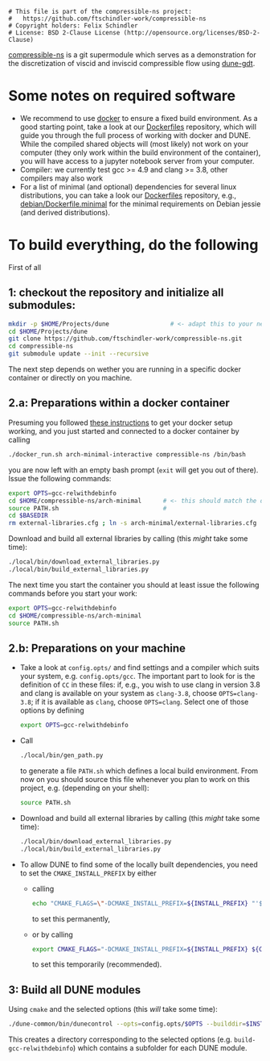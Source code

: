 ```
# This file is part of the compressible-ns project:
#   https://github.com/ftschindler-work/compressible-ns
# Copyright holders: Felix Schindler
# License: BSD 2-Clause License (http://opensource.org/licenses/BSD-2-Clause)
```

[compressible-ns](https://github.com/ftschindler-work/compressible-ns)
is a git supermodule which serves as a demonstration for the discretization of
viscid and inviscid compressible flow using [dune-gdt](https://github.com/dune-community/dune-gdt).


# Some notes on required software

* We recommend to use [docker](https://www.docker.com/) to ensure a fixed build environment.
  As a good starting point, take a look at our [Dockerfiles](https://github.com/dune-community/Dockerfiles) repository, which will guide you through the full process of working with docker and DUNE.
  While the compiled shared objects will (most likely) not work on your computer (they only work within the build environment of the container), you will have access to a jupyter notebook server from your computer.
* Compiler: we currently test gcc >= 4.9 and clang >= 3.8, other compilers may also work
* For a list of minimal (and optional) dependencies for several linux distributions, you can take a look our
  [Dockerfiles](https://github.com/dune-community/Dockerfiles) repository, e.g.,
  [debian/Dockerfile.minimal](https://github.com/dune-community/Dockerfiles/blob/master/debian/Dockerfile.minimal)
  for the minimal requirements on Debian jessie (and derived distributions).


# To build everything, do the following

First of all

## 1: checkout the repository and initialize all submodules:

```bash
mkdir -p $HOME/Projects/dune                 # <- adapt this to your needs
cd $HOME/Projects/dune
git clone https://github.com/ftschindler-work/compressible-ns.git
cd compressible-ns
git submodule update --init --recursive
```

The next step depends on wether you are running in a specific docker container or directly on you machine.

## 2.a: Preparations within a docker container

Presuming you followed [these instructions](https://github.com/dune-community/Dockerfiles/blob/master/README.md) to get your docker setup working, and you just started and connected to a docker container by calling

```bash
./docker_run.sh arch-minimal-interactive compressible-ns /bin/bash
```

you are now left with an empty bash prompt (`exit` will get you out of there).
Issue the following commands:

```bash
export OPTS=gcc-relwithdebinfo
cd $HOME/compressible-ns/arch-minimal      # <- this should match the docker container
source PATH.sh                             #                           you are running
cd $BASEDIR
rm external-libraries.cfg ; ln -s arch-minimal/external-libraries.cfg . # <- this also
```

Download and build all external libraries by calling (this _might_ take some time):

```bash
./local/bin/download_external_libraries.py
./local/bin/build_external_libraries.py
```

The next time you start the container you should at least issue the following commands before you start your work:

```bash
export OPTS=gcc-relwithdebinfo
cd $HOME/compressible-ns/arch-minimal
source PATH.sh
```

## 2.b: Preparations on your machine

* Take a look at `config.opts/` and find settings and a compiler which suits your system, e.g. `config.opts/gcc`.
  The important part to look for is the definition of `CC` in these files: if, e.g., you wish to use clang in version 3.8 and clang is available on your system as `clang-3.8`, choose `OPTS=clang-3.8`; if it is available as `clang`, choose `OPTS=clang`.
  Select one of those options by defining

  ```bash
  export OPTS=gcc-relwithdebinfo
  ```

* Call

  ```bash
  ./local/bin/gen_path.py
  ```

  to generate a file `PATH.sh` which defines a local build environment. From now on you should source this file
  whenever you plan to work on this project, e.g. (depending on your shell):

  ```bash
  source PATH.sh
  ```

* Download and build all external libraries by calling (this _might_ take some time):

  ```bash
  ./local/bin/download_external_libraries.py
  ./local/bin/build_external_libraries.py
  ```

* To allow DUNE to find some of the locally built dependencies, you need to set the `CMAKE_INSTALL_PREFIX` by either

  - calling

    ```bash
    echo "CMAKE_FLAGS=\"-DCMAKE_INSTALL_PREFIX=${INSTALL_PREFIX} "'${CMAKE_FLAGS}'"\"" >> config.opts/$OPTS
    ```

    to set this permanently,

  - or by calling

    ```bash
    export CMAKE_FLAGS="-DCMAKE_INSTALL_PREFIX=${INSTALL_PREFIX} ${CMAKE_FLAGS}"
    ```

    to set this temporarily (recommended).

## 3: Build all DUNE modules

Using `cmake` and the selected options (this _will_ take some time):

```bash
./dune-common/bin/dunecontrol --opts=config.opts/$OPTS --builddir=$INSTALL_PREFIX/../build-$OPTS all
```

This creates a directory corresponding to the selected options (e.g. `build-gcc-relwithdebinfo`) which contains a subfolder for each DUNE module.

